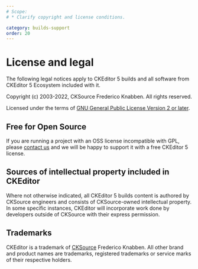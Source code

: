 ```yaml
---
# Scope:
# * Clarify copyright and license conditions.

category: builds-support
order: 20
---
```


# License and legal

The following legal notices apply to CKEditor 5 builds and all software from CKEditor 5 Ecosystem included with it.

Copyright (c) 2003-2022, CKSource Frederico Knabben. All rights reserved.

Licensed under the terms of [GNU General Public License Version 2 or later](http://www.gnu.org/licenses/old-licenses/gpl-2.0.html).

## Free for Open Source

If you are running a project with an OSS license incompatible with GPL, please [contact us](https://ckeditor.com/contact/) and we will be happy to support it with a free CKEditor 5 license.

## Sources of intellectual property included in CKEditor

Where not otherwise indicated, all CKEditor 5 builds content is authored by CKSource engineers and consists of CKSource-owned intellectual property. In some specific instances, CKEditor will incorporate work done by developers outside of CKSource with their express permission.

## Trademarks

CKEditor is a trademark of [CKSource](http://cksource.com/) Frederico Knabben. All other brand and product names are trademarks, registered trademarks or service marks of their respective holders.

